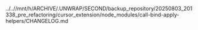 ../..//mnt/h/ARCHIVE/.UNWRAP/SECOND/backup_repository/20250803_201338_pre_refactoring/cursor_extension/node_modules/call-bind-apply-helpers/CHANGELOG.md
